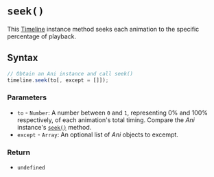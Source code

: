 # `seek()`
This [Timeline](/play-ui/v002/api/ani/Timeline/README.md) instance method seeks each animation to the specific percentage of playback.

## Syntax

```js
// Obtain an Ani instance and call seek()
timeline.seek(to[, except = []]);
```

### Parameters
+ `to` - `Number`: A number between `0` and `1`, representing 0% and 100% respectively, of each animation's total timing. Compare the *Ani* instance's [`seek()`](/play-ui/v002/api/ani/Ani/seek.md) method.
+ `except` - `Array`: An optional list of *Ani* objects to excempt.

### Return
+ `undefined`
